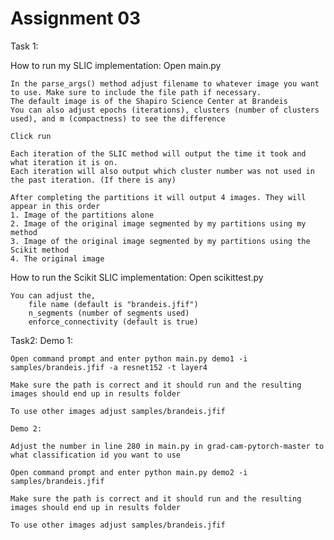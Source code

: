 # Assignment 03

Task 1:

How to run my SLIC implementation:
	Open main.py

	In the parse_args() method adjust filename to whatever image you want to use. Make sure to include the file path if necessary.
	The default image is of the Shapiro Science Center at Brandeis
	You can also adjust epochs (iterations), clusters (number of clusters used), and m (compactness) to see the difference

	Click run

	Each iteration of the SLIC method will output the time it took and what iteration it is on.
	Each iteration will also output which cluster number was not used in the past iteration. (If there is any)

	After completing the partitions it will output 4 images. They will appear in this order
	1. Image of the partitions alone
	2. Image of the original image segmented by my partitions using my method
	3. Image of the original image segmented by my partitions using the Scikit method
	4. The original image

How to run the Scikit SLIC implementation:
	Open scikittest.py

	You can adjust the,
		file name (default is "brandeis.jfif")
		n_segments (number of segments used)
		enforce_connectivity (default is true)	

Task2:
	Demo 1:

	Open command prompt and enter python main.py demo1 -i samples/brandeis.jfif -a resnet152 -t layer4

	Make sure the path is correct and it should run and the resulting images should end up in results folder 

	To use other images adjust samples/brandeis.jfif

	Demo 2:

	Adjust the number in line 280 in main.py in grad-cam-pytorch-master to what classification id you want to use

	Open command prompt and enter python main.py demo2 -i samples/brandeis.jfif

	Make sure the path is correct and it should run and the resulting images should end up in results folder 

	To use other images adjust samples/brandeis.jfif